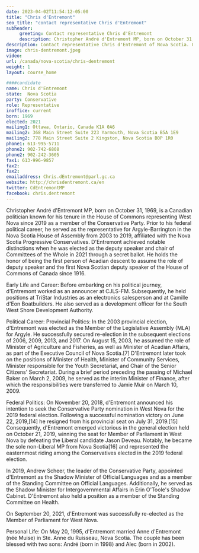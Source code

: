 ```yaml
---
date: 2023-04-02T11:54:12-05:00
title: "Chris d'Entremont"
seo_title: "contact representative Chris d'Entremont"
subheader:
     greeting: Contact representative Chris d'Entremont
     description: Christopher André d'Entremont MP, born on October 31, 1969, is a Canadian politician known for his tenure in the House of Commons representing West Nova since 2019 as a member of the Conservative Party. Prior to his federal political career, he served as the representative for Argyle-Barrington in the Nova Scotia House of Assembly from 2003 to 2019, affiliated with the Nova Scotia Progressive Conservatives.
description: Contact representative Chris d'Entremont of Nova Scotia. Contact information for Chris d'Entremont includes email address, phone number, and mailing address.
image: chris-dentremont.jpeg
video:
url: /canada/nova-scotia/chris-dentremont
weight: 1
layout: course_home

####candidate
name: Chris d'Entremont
state:	Nova Scotia
party: Conservative
role: Representative
inoffice: current
born: 1969
elected: 2021
mailing1: Ottawa, Ontario, Canada K1A 0A6
mailing2: 368 Main Street Suite 223 Yarmouth, Nova Scotia B5A 1E9
mailing2: 778 Main Street Suite 2 Kingston, Nova Scotia B0P 1R0
phone1: 613-995-5711
phone2: 902-742-6808
phone2: 902-242-3605
fax1: 613-996-9857
fax2:
fax2:
emailaddress: Chris.dEntremont@parl.gc.ca
website: http://chrisdentremont.ca/en
twitter: CdEntremontMP
facebook: chris.dentremont
---
```


Christopher André d'Entremont MP, born on October 31, 1969, is a Canadian politician known for his tenure in the House of Commons representing West Nova since 2019 as a member of the Conservative Party. Prior to his federal political career, he served as the representative for Argyle-Barrington in the Nova Scotia House of Assembly from 2003 to 2019, affiliated with the Nova Scotia Progressive Conservatives. D'Entremont achieved notable distinctions when he was elected as the deputy speaker and chair of Committees of the Whole in 2021 through a secret ballot. He holds the honor of being the first person of Acadian descent to assume the role of deputy speaker and the first Nova Scotian deputy speaker of the House of Commons of Canada since 1916.

Early Life and Career:
Before embarking on his political journey, d'Entremont worked as an announcer at CJLS-FM. Subsequently, he held positions at TriStar Industries as an electronics salesperson and at Camille d'Eon Boatbuilders. He also served as a development officer for the South West Shore Development Authority.

Political Career:
Provincial Politics:
In the 2003 provincial election, d'Entremont was elected as the Member of the Legislative Assembly (MLA) for Argyle. He successfully secured re-election in the subsequent elections of 2006, 2009, 2013, and 2017. On August 15, 2003, he assumed the role of Minister of Agriculture and Fisheries, as well as Minister of Acadian Affairs, as part of the Executive Council of Nova Scotia.[7] D'Entremont later took on the positions of Minister of Health, Minister of Community Services, Minister responsible for the Youth Secretariat, and Chair of the Senior Citizens' Secretariat. During a brief period preceding the passing of Michael Baker on March 2, 2009, he served as the interim Minister of Finance, after which the responsibilities were transferred to Jamie Muir on March 10, 2009.

Federal Politics:
On November 20, 2018, d'Entremont announced his intention to seek the Conservative Party nomination in West Nova for the 2019 federal election. Following a successful nomination victory on June 22, 2019,[14] he resigned from his provincial seat on July 31, 2019.[15] Consequently, d'Entremont emerged victorious in the general election held on October 21, 2019, winning the seat for Member of Parliament in West Nova by defeating the Liberal candidate Jason Deveau. Notably, he became the sole non-Liberal MP from Nova Scotia[16] and represented the easternmost riding among the Conservatives elected in the 2019 federal election.

In 2019, Andrew Scheer, the leader of the Conservative Party, appointed d'Entremont as the Shadow Minister of Official Languages and as a member of the Standing Committee on Official Languages. Additionally, he served as the Shadow Minister for Intergovernmental Affairs in Erin O'Toole's Shadow Cabinet. D'Entremont also held a position as a member of the Standing Committee on Health.

On September 20, 2021, d'Entremont was successfully re-elected as the Member of Parliament for West Nova.

Personal Life:
On May 20, 1995, d'Entremont married Anne d'Entremont (née Muise) in Ste. Anne du Ruisseau, Nova Scotia. The couple has been blessed with two sons: André (born in 1998) and Alec (born in 2002).
